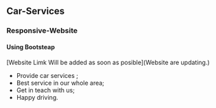 ## Car-Services
### Responsive-Website
#### Using Bootsteap 

[Website Limk Will be added as soon as posible](Website are updating.)

- Provide car services ;
- Best service in our whole area;
- Get in teach with us;
- Happy driving.